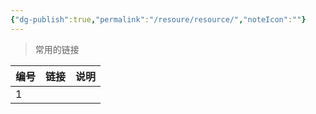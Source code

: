 ```yaml
---
{"dg-publish":true,"permalink":"/resoure/resource/","noteIcon":""}
---
```



> 常用的链接

| 编号  | 链接  | 说明  |
| --- | --- | --- |
| 1   |     |     |


